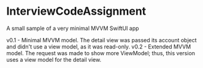 # InterviewCodeAssignment

A small sample of a very minimal MVVM SwiftUI app

v0.1 - Minimal MVVM model.  The detail view was passed its account object and didn't use a view model, as it was read-only.
v0.2 - Extended MVVM model. The request was made to show more ViewModel; thus, this version uses a view model for the detail view.
